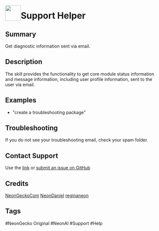 # <img src='https://raw.githack.com/FortAwesome/Font-Awesome/master/svgs/solid/life-ring.svg' card_color="#FF8600" width="50" style="vertical-align:bottom">Support Helper
  
## Summary  
Get diagnostic information sent via email.

## Description
The skill provides the functionality to get core module status information and 
message information, including user profile information, sent to the user via email.
  
## Examples
- "create a troubleshooting package"

## Troubleshooting
If you do not see your troubleshooting email, check your spam folder.

## Contact Support
Use the [link](https://neongecko.com/ContactUs) or [submit an issue on GitHub](https://help.github.com/en/articles/creating-an-issue)

## Credits
[NeonGeckoCom](https://github.com/NeonGeckoCom)
[NeonDaniel](https://github.com/NeonDaniel)
[reginaneon](https://github.com/reginaneon)

## Tags
#NeonGecko Original
#NeonAI
#Support
#Help
